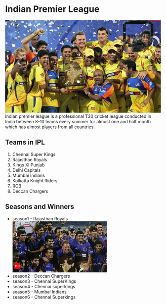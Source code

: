 # Indian Premier League
![](IPL-auction-LIVE-Latest-updates-Indian-Premier-League-910493.jpg)
Indian premier league is a professional T20 cricket league conducted in India between 8-10 teams every summer for almost one and half month which has almost players from all countries.

## Teams in IPL
1. Chennai Super Kings
2. Rajasthan Royals
3. Kings XI Punjab
4. Delhi Capitals
5. Mumbai Indians
6. Kolkatta Knight Riders
7. RCB 
8. Deccan Chargers

## Seasons and Winners 
- season1 - Rajasthan Royals
![](images.jpg)
- season2 - Deccan Chargers
- season3 - Chennai SuperKings 
- season4 - Chennai superkings
- season5 - Mumbai Indians
- season6 - Chennai Superkings
